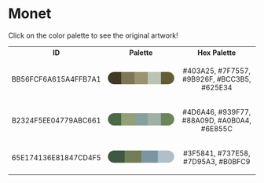 
<!DOCTYPE html>
<html><body>
<h1>Monet</h1>
<p>Click on the color palette to see the original artwork!</p>
<table style="width:100%">
<tr><th style="text-align: center; vertical-align: middle;">ID</th><th style="text-align: center; vertical-align: middle;">Palette</th><th style="text-align: center; vertical-align: middle;">Hex Palette</th></tr>
<tr><td style="text-align: center; vertical-align: middle;"><p style="font-size:14px">BB56FCF6A615A4FFB7A1</p></td> <td style="text-align: center; vertical-align: middle;"><a href=https://www.nga.gov/collection/art-object-page.52186.html style="font-size:14px"><img style="border-radius: 14px;" src="../media/swatches/BB56FCF6A615A4FFB7A1.png" height="25"></a></td> <td style="text-align: center; vertical-align: middle;"><p style="font-size:14px">#403A25, #7F7557, #9B926F, #BCC3B5, #625E34</p></td></tr>
<tr><td style="text-align: center; vertical-align: middle;"><p style="font-size:14px">B2324F5EE04779ABC661</p></td> <td style="text-align: center; vertical-align: middle;"><a href=https://www.nga.gov/collection/art-object-page.46652.html style="font-size:14px"><img style="border-radius: 14px;" src="../media/swatches/B2324F5EE04779ABC661.png" height="25"></a></td> <td style="text-align: center; vertical-align: middle;"><p style="font-size:14px">#4D6A46, #939F77, #88A09D, #A0B0A4, #6E855C</p></td></tr>
<tr><td style="text-align: center; vertical-align: middle;"><p style="font-size:14px">65E174136E81847CD4F5</p></td> <td style="text-align: center; vertical-align: middle;"><a href=https://www.nga.gov/collection/art-object-page.61379.html style="font-size:14px"><img style="border-radius: 14px;" src="../media/swatches/65E174136E81847CD4F5.png" height="25"></a></td> <td style="text-align: center; vertical-align: middle;"><p style="font-size:14px">#3F5841, #737E58, #7D95A3, #B0BFC9</p></td></tr>
</table>
</body></html>
